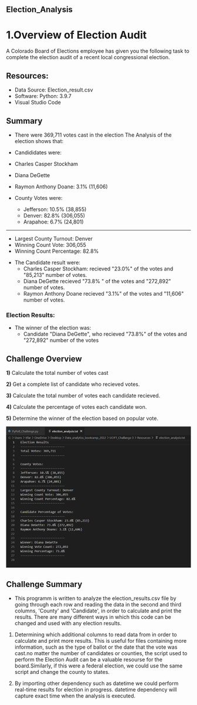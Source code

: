 ## Election_Analysis
# 1.Overview of Election Audit
A Colorado Board of Elections employee has given you the following task to complete the election audit of a recent local congressional election.



## Resources:
* Data Source: Election_result.csv
* Software: Python: 3.9.7
* Visual Studio Code

## Summary
* There were 369,711 votes cast in the election
The Analysis of the election shows that:
* Candididates were:
 * Charles Casper Stockham
 * Diana DeGette
 * Raymon Anthony Doane: 3.1% (11,606)
 
* County Votes were:
  * Jefferson: 10.5% (38,855)
  * Denver: 82.8% (306,055)
  * Arapahoe: 6.7% (24,801)
-------------------------
- Largest County Turnout: Denver
- Winning Count Vote: 306,055
- Winning Count Percentage: 82.8%


* The Candidate result were:
  * Charles Casper Stockham: recieved "23.0%" of the votes and "85,213" number of votes.
  * Diana DeGette recieved "73.8% " of the votes and "272,892" number of votes.
  * Raymon Anthony Doane recieved "3.1%" of the votes and "11,606" number of votes.
### Election Results:
*  The winner of the election was:
   * Candidate "Diana DeGette", who recieved "73.8%" of the votes and "272,892" number of the votes
   
## Challenge Overview
**1)** Calculate the total number of votes cast

**2)** Get a complete list of candidate who recieved votes.

**3)** Calculate the total number of votes each candidate recieved.

**4)** Calculate the percentage of votes each candidate won.

**5)** Determine the winner of the election based on popular vote.

![Text_file](https://github.com/Tifarahani/Election-Result/blob/main/Resources/Text_file.png)

## Challenge Summary
- This programm is written to analyze the election_results.csv file by going through each row and reading the data in the second and third columns, 'County' and 'Candidate', in order to calculate and print the results. There are many different ways in which this code can be changed and used with any election results.

1) Determining which additional columns to read data from in order to calculate and print more results. This is useful for files containing more information, such as the type of ballot or the date that the vote was cast.no matter the number of candidates or counties, the script used to perform the Election Audit can be a valuable resourse for the board.Similarly, if this were a federal election, we could use the same script and change the county to states.

2) By importing other dependency such as datetime we could perform real-time results for election in progress. datetime dependency will capture exact time when the analysis is executed.






